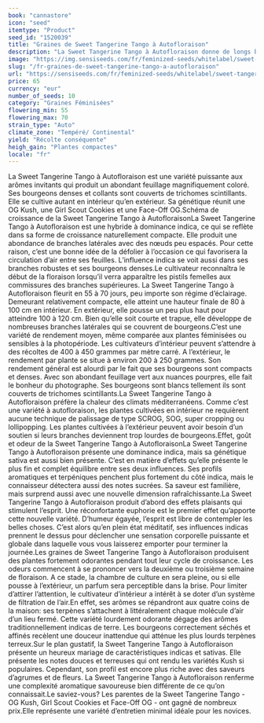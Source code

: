 ```yaml
---
book: "cannastore"
icon: "seed"
itemtype: "Product"
seed_id: "1520039"
title: "Graines de Sweet Tangerine Tango à Autofloraison"
description: "La Sweet Tangerine Tango à Autofloraison donne de longs bourgeons coniques après 55 à 70 jours de floraison. Compacte, de rendement moyen et odorante."
image: "https://img.sensiseeds.com/fr/feminized-seeds/whitelabel/sweet-tangerine-tango-autofloraison-image.png"
slug: "/fr-graines-de-sweet-tangerine-tango-a-autofloraison"
url: "https://sensiseeds.com/fr/feminized-seeds/whitelabel/sweet-tangerine-tango-autofloraison?a_aid=cannastore"
price: 65
currency: "eur"
number_of_seeds: 10
category: "Graines Féminisées"
flowering_min: 55
flowering_max: 70
strain_type: "Auto"
climate_zone: "Tempéré/ Continental"
yield: "Récolte conséquente"
heigh_gain: "Plantes compactes"
locale: "fr"
---
```

La Sweet Tangerine Tango à Autofloraison est une variété puissante aux arômes invitants qui produit un abondant feuillage magnifiquement coloré. Ses bourgeons denses et collants sont couverts de trichomes scintillants. Elle se cultive autant en intérieur qu’en extérieur. Sa génétique réunit une OG Kush, une Girl Scout Cookies et une Face-Off OG.Schéma de croissance de la Sweet Tangerine Tango à AutofloraisonLa Sweet Tangerine Tango à Autofloraison est une hybride à dominance indica, ce qui se reflète dans sa forme de croissance naturellement compacte. Elle produit une abondance de branches latérales avec des nœuds peu espacés. Pour cette raison, c’est une bonne idée de la défolier à l’occasion ce qui favorisera la circulation d’air entre ses feuilles. L’influence indica se voit aussi dans ses branches robustes et ses bourgeons denses.Le cultivateur reconnaîtra le début de la floraison lorsqu’il verra apparaître les pistils femelles aux commissures des branches supérieures. La Sweet Tangerine Tango à Autofloraison fleurit en 55 à 70 jours, peu importe son régime d’éclairage. Demeurant relativement compacte, elle atteint une hauteur finale de 80 à 100 cm en intérieur. En extérieur, elle pousse un peu plus haut pour atteindre 100 à 120 cm. Bien qu’elle soit courte et trapue, elle développe de nombreuses branches latérales qui se couvrent de bourgeons.C’est une variété de rendement moyen, même comparée aux plantes féminisées ou sensibles à la photopériode. Les cultivateurs d’intérieur peuvent s’attendre à des récoltes de 400 à 450 grammes par mètre carré. A l’extérieur, le rendement par plante se situe à environ 200 à 250 grammes. Son rendement général est alourdi par le fait que ses bourgeons sont compacts et denses. Avec son abondant feuillage vert aux nuances pourpres, elle fait le bonheur du photographe. Ses bourgeons sont blancs tellement ils sont couverts de trichomes scintillants.La Sweet Tangerine Tango à Autofloraison préfère la chaleur des climats méditerranéens. Comme c’est une variété à autofloraison, les plantes cultivées en intérieur ne requièrent aucune technique de palissage de type SCROG, SOG, super cropping ou lollipopping. Les plantes cultivées à l’extérieur peuvent avoir besoin d’un soutien si leurs branches deviennent trop lourdes de bourgeons.Effet, goût et odeur de la Sweet Tangerine Tango à AutofloraisonLa Sweet Tangerine Tango à Autofloraison présente une dominance indica, mais sa génétique sativa est aussi bien présente. C’est en matière d’effets qu’elle présente le plus fin et complet équilibre entre ses deux influences. Ses profils aromatiques et terpéniques penchent plus fortement du côté indica, mais le connaisseur détectera aussi des notes sucrées. Sa saveur est familière, mais surprend aussi avec une nouvelle dimension rafraîchissante.La Sweet Tangerine Tango à Autofloraison produit d’abord des effets plaisants qui stimulent l’esprit. Une réconfortante euphorie est le premier effet qu’apporte cette nouvelle variété. D’humeur égayée, l’esprit est libre de contempler les belles choses. C’est alors qu’en plein état méditatif, ses influences indicas prennent le dessus pour déclencher une sensation corporelle puissante et globale dans laquelle vous vous laisserez emporter pour terminer la journée.Les graines de Sweet Tangerine Tango à Autofloraison produisent des plantes fortement odorantes pendant tout leur cycle de croissance. Les odeurs commencent à se prononcer vers la deuxième ou troisième semaine de floraison. A ce stade, la chambre de culture en sera pleine, ou si elle pousse à l’extérieur, un parfum sera perceptible dans la brise. Pour limiter d’attirer l’attention, le cultivateur d’intérieur a intérêt à se doter d’un système de filtration de l’air.En effet, ses arômes se répandront aux quatre coins de la maison: ses terpènes s’attachent à littéralement chaque molécule d’air d’un lieu fermé. Cette variété lourdement odorante dégage des arômes traditionnellement indicas de terre. Les bourgeons correctement séchés et affinés recèlent une douceur inattendue qui atténue les plus lourds terpènes terreux.Sur le plan gustatif, la Sweet Tangerine Tango à Autofloraison présente un heureux mariage de caractéristiques indicas et sativas. Elle présente les notes douces et terreuses qui ont rendu les variétés Kush si populaires. Cependant, son profil est encore plus riche avec des saveurs d’agrumes et de fleurs. La Sweet Tangerine Tango à Autofloraison renferme une complexité aromatique savoureuse bien différente de ce qu’on connaissait.Le saviez-vous? Les parentes de la Sweet Tangerine Tango - OG Kush, Girl Scout Cookies et Face-Off OG - ont gagné de nombreux prix.Elle représente une variété d’entretien minimal idéale pour les novices.
